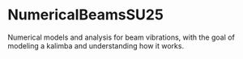 # NumericalBeamsSU25
Numerical models and analysis for beam vibrations, with the goal of modeling a kalimba and understanding how it works.
